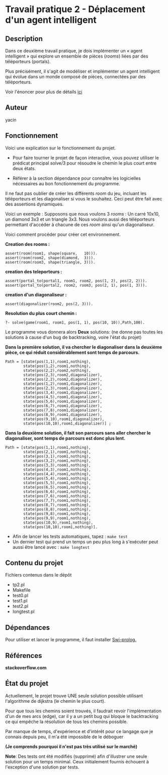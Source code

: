 # Travail pratique 2 - Déplacement d'un agent intelligent

## Description

Dans ce deuxième travail pratique, je dois implémenter un « agent intelligent » qui explore un ensemble de pièces (*rooms*) liées par des téléporteurs (portals).

Plus précisément, il s'agit de modéliser et implémenter un agent intelligent qui évolue dans un monde composé de pièces, connectées par des téléporteurs.

Voir l'énoncer pour plus de détails [ici](https://gitlab.info.uqam.ca/inf6120-aut2019/inf6120-aut2019-tp2-enonce/blob/master/README.md)


## Auteur

yacin

## Fonctionnement

Voici une explication sur le fonctionnement du projet.

- Pour faire tourner le projet de façon interactive, vous pouvez utiliser le prédicat principal solve/3 pour résoudre le chemin le plus court entre deux états.
  
- Référer à la section dépendance pour connaître les logicielles nécessaires au bon fonctionnement du programme.

Il ne faut pas oublier de créer les différents *room* du jeu, incluant les téléporteurs et les diagonaliser si vous le souhaitez. Ceci peut être fait avec des assertions dynamiques.

Voici un exemple :
Supposons que nous voulons 3 *rooms* : Un carré 10x10, un diamond 3x3 et un triangle 3x3. Nous voulons aussi des téléporteurs permettant d'accéder à chacune de ces *room* ainsi qu'un diagonaliseur.

Voici comment procéder pour créer cet environnement.

**Creation des rooms :**
```
assert(room(room1, shape(square,   10))).
assert(room(room2, shape(diamond,  3))).
assert(room(room3, shape(triangle, 3))).
```

**creation des teleporteurs :**
```
assert(portal_to(portal1, room1, room2, pos(1, 2), pos(2, 2))).
assert(portal_to(portal2, room2, room3, pos(2, 1), pos(1, 3))).
```

**creation d'un diagonaliseur :**
```
assert(diagonalizer(room2, pos(2, 3))).
```

**Resolution du plus court chemin :**
```
?- solve(game(room1, room1, pos(1, 1), pos(10, 10)),Path,100).
```
Le programme vous donnera alors **Deux** solutions: (ne donne pas toutes les solutions à cause d'un bug de backtracking, voire l'état du projet)

**Dans la première solution, il va chercher le diagonaliser dans la deuxième pièce, ce qui réduit considérablement sont temps de parcours.**
```
Path = [state(pos(1,1),room1,nothing),
        state(pos(1,2),room1,nothing),
        state(pos(2,2),room2,nothing),
        state(pos(2,3),room2,diagonalizer),
        state(pos(2,2),room2,diagonalizer),
        state(pos(1,2),room1,diagonalizer),
        state(pos(2,3),room1,diagonalizer),
        state(pos(3,4),room1,diagonalizer),
        state(pos(4,5),room1,diagonalizer),
        state(pos(5,6),room1,diagonalizer),
        state(pos(6,7),room1,diagonalizer),
        state(pos(7,8),room1,diagonalizer),
        state(pos(8,9),room1,diagonalizer),
        state(pos(9,10),room1,diagonalizer),
        state(pos(10,10),room1,diagonalizer)] ;
```
**Dans la deuxième solution, il fait son parcours sans aller chercher le diagonaliser, sont temps de parcours est donc plus lent.**
```
Path = [state(pos(1,1),room1,nothing),
        state(pos(2,1),room1,nothing),
        state(pos(3,1),room1,nothing),
        state(pos(3,2),room1,nothing),
        state(pos(3,3),room1,nothing),
        state(pos(4,3),room1,nothing),
        state(pos(4,4),room1,nothing),
        state(pos(5,4),room1,nothing),
        state(pos(5,5),room1,nothing),
        state(pos(6,5),room1,nothing),
        state(pos(6,6),room1,nothing),
        state(pos(7,6),room1,nothing),
        state(pos(7,7),room1,nothing),
        state(pos(8,7),room1,nothing),
        state(pos(8,8),room1,nothing),
        state(pos(9,8),room1,nothing),
        state(pos(9,9),room1,nothing),
        state(pos(10,9),room1,nothing),
        state(pos(10,10),room1,nothing)].
```

- Afin de lancer les tests automatiques, tapez : `make test`
- Un dernier test qui prend un temps un peu plus long à s'exécuter peut aussi être lancé avec : `make longtest`


## Contenu du projet
Fichiers contenus dans le dépôt

- tp2.pl
- Makefile
- test0.pl
- test1.pl
- test2.pl
- longtest.pl


## Dépendances
Pour utiliser et lancer le programme, il faut installer [Swi-prolog.](https://www.swi-prolog.org/Download.html)


## Références

**stackoverflow.com**

## État du projet

Actuellement, le projet trouve UNE seule solution possible utilisant l'algorithme de dijkstra (le chemin le plus court).

Pour que tous les chemins soient trouvés, il faudrait revoir l'implémentation d'un de mes arcs (edge), car il y a un petit bug qui bloque le backtracking ce qui empêche la résolution de tous les chemins possible.

Par manque de temps, d'expérience et d'intérêt pour ce langage que je connais depuis peu, il m'a été impossible de le déboguer 

**(Je comprends pourquoi il n'est pas très utilisé sur le marché)**

**Note**: Des tests ont été modifiés (supprimé) afin d'illustrer une seule solution pour un temps minimal. Ceux initialement fournis échouent à l'exception d'une solution par tests.